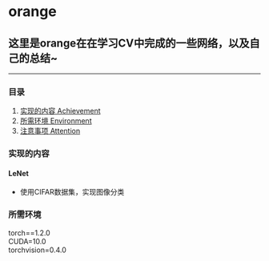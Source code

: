 # orange
## 这里是orange在在学习CV中完成的一些网络，以及自己的总结~
---

### 目录
1. [实现的内容 Achievement](#实现的内容)
2. [所需环境 Environment](#所需环境)
3. [注意事项 Attention](#注意事项)

### 实现的内容
#### LeNet
- 使用CIFAR数据集，实现图像分类

### 所需环境
torch==1.2.0  
CUDA=10.0   
torchvision=0.4.0
